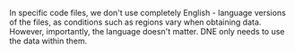In specific code files, we don't use completely English - language versions of the files, as conditions such as regions vary when obtaining data. However, importantly, the language doesn't matter. DNE only needs to use the data within them. 